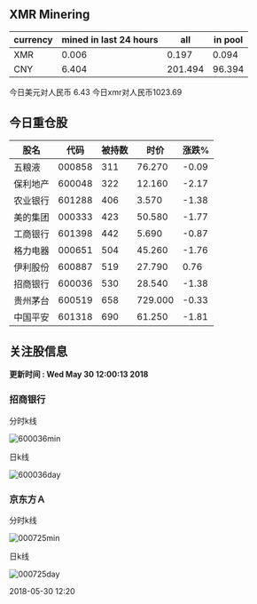 ## XMR Minering

|currency|mined in last 24 hours|all|in pool|
|---|---|---|---|
|XMR|0.006|0.197|0.094|
|CNY|6.404|201.494|96.394|

今日美元对人民币 6.43	今日xmr对人民币1023.69


## 今日重仓股 

|股名|代码|被持数|时价|涨跌%|
|---|---|---|---|---|
|五粮液|000858|311|76.270|-0.09|
|保利地产|600048|322|12.160|-2.17|
|农业银行|601288|406|3.570|-1.38|
|美的集团|000333|423|50.580|-1.77|
|工商银行|601398|442|5.690|-0.87|
|格力电器|000651|504|45.260|-1.76|
|伊利股份|600887|519|27.790|0.76|
|招商银行|600036|530|28.540|-1.38|
|贵州茅台|600519|658|729.000|-0.33|
|中国平安|601318|690|61.250|-1.81|

## 关注股信息
**更新时间 : Wed May 30 12:00:13 2018**
### 招商银行 
分时k线

![600036min](http://image.sinajs.cn/newchart/min/n/sh600036.gif)

日k线

![600036day](http://image.sinajs.cn/newchart/daily/n/sh600036.gif)

### 京东方Ａ 
分时k线

![000725min](http://image.sinajs.cn/newchart/min/n/sz000725.gif)

日k线

![000725day](http://image.sinajs.cn/newchart/daily/n/sz000725.gif)

2018-05-30 12:20